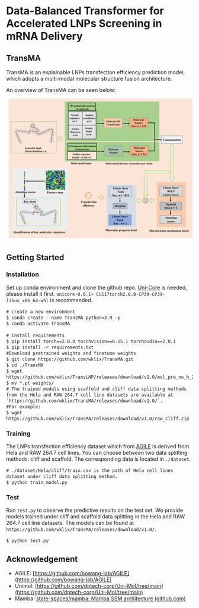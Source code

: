 # Data-Balanced Transformer for Accelerated LNPs Screening in mRNA Delivery

## TransMA

TransMA is an explainable LNPs transfection efficiency prediction model, which adopts a multi-modal molecular structure fusion architecture.  

An overview of TransMA can be seen below:

![](./figure/figure2.png)

## Getting Started

### Installation

Set up conda environment and clone the github repo. [Uni-Core](https://github.com/dptech-corp/Uni-Core/releases) is needed, please install it first. `unicore-0.0.1+ CU117torch2.0.0-CP39-CP39-linux_x86_64-whl` is recommended. 

```
# create a new environment
$ conda create --name TransMA python=3.9 -y
$ conda activate TransMA

# install requirements
$ pip install torch==2.0.0 torchvision==0.15.1 torchaudio==2.0.1
$ pip install -r requirements.txt
#Download pretrained weights and finetune weights
$ git clone https://github.com/wklix/TransMA.git
$ cd ./TransMA
$ wget https://github.com/wklix/TransLNP/releases/download/v1.0/mol_pre_no_h_220816.pt
$ mv *.pt weights/
# The trained models using scaffold and cliff data splitting methods from the Hela and RAW 264.7 cell line datasets are available at `https://github.com/wklix/TransMA/releases/download/v1.0/`.
#For example:
$ wget https://github.com/wklix/TransMA/releases/download/v1.0/raw_cliff.zip

```
### Training

The LNPs transfection efficiency dataset which from [AGILE](https://github.com/bowang-lab/AGILE) is derived from Hela and RAW 264.7 cell lines. You can choose between two data splitting methods: cliff and scaffold. The corresponding data is located in  `./dataset`. 

```
# ./dataset/Hela/cliff/train.csv is the path of Hela cell lines dataset under cliff data splitting method.
$ python train_model.py 
```

### Test

Run `test.py` to observe the predictive results on the test set. We provide models trained under cliff and scaffold data splitting in the Hela and RAW 264.7 cell line datasets.  The models can be found at `https://github.com/wklix/TransMA/releases/download/v1.0/`.

```
$ python test.py
```

## Acknowledgement

- AGILE: [https://github.com/bowang-lab/AGILE](https://github.com/bowang-lab/AGILE)
- Unimol: [https://github.com/dptech-corp/Uni-Mol/tree/main](https://github.com/dptech-corp/Uni-Mol/tree/main)
- Mamba: [state-spaces/mamba: Mamba SSM architecture (github.com)](https://github.com/state-spaces/mamba/tree/main)

